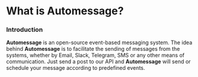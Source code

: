 # What is Automessage?

### Introduction

**Automessage** is an open-source event-based messaging system. 
The idea behind **Automessage** is to facilitate the sending of messages from the systems, whether by Email, Slack, 
Telegram, SMS or any other means of communication. 
Just send a post to our API and **Automessage** will send or schedule your message according to predefined events.
